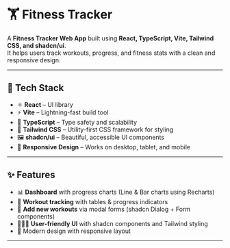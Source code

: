 # 🏋️ Fitness Tracker  

A **Fitness Tracker Web App** built using **React, TypeScript, Vite, Tailwind CSS, and shadcn/ui**.  
It helps users track workouts, progress, and fitness stats with a clean and responsive design.  

---

## 🚀 Tech Stack  
- ⚛️ **React** – UI library  
- ⚡ **Vite** – Lightning-fast build tool  
- 📝 **TypeScript** – Type safety and scalability  
- 🎨 **Tailwind CSS** – Utility-first CSS framework for styling  
- 🖼 **shadcn/ui** – Beautiful, accessible UI components  
- 📱 **Responsive Design** – Works on desktop, tablet, and mobile  

---

## ✨ Features  
- 📊 **Dashboard** with progress charts (Line & Bar charts using Recharts)  
- 🏃 **Workout tracking** with tables & progress indicators  
- 🔄 **Add new workouts** via modal forms (shadcn Dialog + Form components)  
- 🧑‍🤝‍🧑 **User-friendly UI** with shadcn components and Tailwind styling  
- 🌙 Modern design with responsive layout  

---
